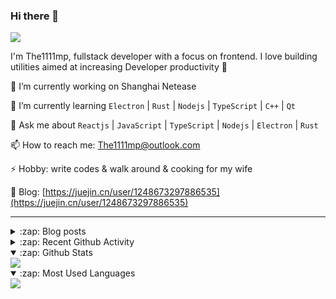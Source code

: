 ### Hi there 👋

![](https://komarev.com/ghpvc/?username=1111mp&color=green)

I'm The1111mp, fullstack developer with a focus on frontend. I love building utilities aimed at increasing Developer productivity 🙌

🔭 I’m currently working on Shanghai Netease

🌱 I’m currently learning `Electron` | `Rust` | `Nodejs` | `TypeScript` | `C++` | `Qt`

💬 Ask me about `Reactjs` | `JavaScript` | `TypeScript` | `Nodejs` | `Electron` | `Rust`

📫 How to reach me: <a href="mailto:The1111mp@outlook.com">The1111mp@outlook.com</a>

⚡ Hobby: write codes & walk around & cooking for my wife

📖 Blog: [https://juejin.cn/user/1248673297886535](https://juejin.cn/user/1248673297886535)

***

<details>
  <summary>:zap: Blog posts</summary>

  - [这里有从零开始构建现代化前端UI组件库所需要的一切](https://juejin.cn/post/7324011329883045915)
  - [使用 nvm-desktop 轻松安装和管理多个 node 版本](https://juejin.cn/post/7267791228872179727)
  - [Electron 中集成 SQLite3 数据库的最佳实践](https://juejin.cn/post/7202807471881306172)
  - [从0开发IM，单聊群聊在线离线消息以及消息的已读未读功能](https://juejin.cn/post/7202583557751865401)
  - [Electron（网页）中实现接近微信消息发送体验的消息输入框及界面](https://juejin.cn/post/7252505446396575781)
  - [Qt中基于QWebEngineView和QWebChannel实现与web的交互](https://juejin.cn/post/7238423148555501629)
</details>

<details>
  <summary>:zap: Recent Github Activity</summary>

  <!--START_SECTION:activity-->
1. 🗣 Commented on [#156](https://github.com/1111mp/nvm-desktop/issues/156#issuecomment-2601695574) in [1111mp/nvm-desktop](https://github.com/1111mp/nvm-desktop)
2. 🗣 Commented on [#156](https://github.com/1111mp/nvm-desktop/issues/156#issuecomment-2601575884) in [1111mp/nvm-desktop](https://github.com/1111mp/nvm-desktop)
3. 🎉 Merged PR [#153](https://github.com/1111mp/nvm-desktop/pull/153) in [1111mp/nvm-desktop](https://github.com/1111mp/nvm-desktop)
4. 🗣 Commented on [#155](https://github.com/1111mp/nvm-desktop/issues/155#issuecomment-2591567173) in [1111mp/nvm-desktop](https://github.com/1111mp/nvm-desktop)
5. 🗣 Commented on [#23](https://github.com/1111mp/nvm-desktop/issues/23#issuecomment-2577416356) in [1111mp/nvm-desktop](https://github.com/1111mp/nvm-desktop)
6. 💪 Opened PR [#153](https://github.com/1111mp/nvm-desktop/pull/153) in [1111mp/nvm-desktop](https://github.com/1111mp/nvm-desktop)
7. 🗣 Commented on [#152](https://github.com/1111mp/nvm-desktop/issues/152#issuecomment-2561541601) in [1111mp/nvm-desktop](https://github.com/1111mp/nvm-desktop)
8. 🗣 Commented on [#151](https://github.com/1111mp/nvm-desktop/issues/151#issuecomment-2560611212) in [1111mp/nvm-desktop](https://github.com/1111mp/nvm-desktop)
9. 🗣 Commented on [#151](https://github.com/1111mp/nvm-desktop/issues/151#issuecomment-2560587275) in [1111mp/nvm-desktop](https://github.com/1111mp/nvm-desktop)
10. 🗣 Commented on [#148](https://github.com/1111mp/nvm-desktop/issues/148#issuecomment-2558046925) in [1111mp/nvm-desktop](https://github.com/1111mp/nvm-desktop)
  <!--END_SECTION:activity-->
</details>

<details open>
  <summary>:zap: Github Stats</summary>

  <img align="center" src="https://github-readme-stats-sigma-five.vercel.app/api?username=1111mp&show_icons=true&hide_border=true&theme=gruvbox" />
</details>

<details open>
  <summary>:zap: Most Used Languages</summary>

  <img align="center" src="https://github-readme-stats-sigma-five.vercel.app/api/top-langs/?username=1111mp&layout=compact&show_icons=true&hide_border=true&theme=gruvbox" />
</details>


<!--
**1111mp/1111mp** is a ✨ _special_ ✨ repository because its `README.md` (this file) appears on your GitHub profile.

Here are some ideas to get you started:

- 🔭 I’m currently working on ...
- 🌱 I’m currently learning ...
- 👯 I’m looking to collaborate on ...
- 🤔 I’m looking for help with ...
- 💬 Ask me about ...
- 📫 How to reach me: ...
- 😄 Pronouns: ...
- ⚡ Fun fact: ...
-->
